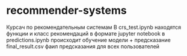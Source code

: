 # recommender-systems
Курсач по рекомендательным системам
В crs_test.ipynb находятся функции и класс рекомендаций в формате jupyter notebook
в predictions.ipynb происходит обучение модели + предсказание
final_result.csv фаил предсказания для всех пользователей
